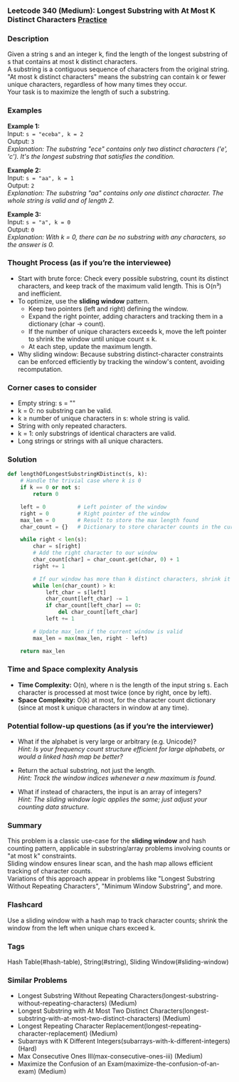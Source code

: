 ### Leetcode 340 (Medium): Longest Substring with At Most K Distinct Characters [Practice](https://leetcode.com/problems/longest-substring-with-at-most-k-distinct-characters)

### Description  
Given a string s and an integer k, find the length of the longest substring of s that contains at most k distinct characters.  
A substring is a contiguous sequence of characters from the original string. "At most k distinct characters" means the substring can contain k or fewer unique characters, regardless of how many times they occur.  
Your task is to maximize the length of such a substring.

### Examples  

**Example 1:**  
Input: `s = "eceba", k = 2`  
Output: `3`  
*Explanation: The substring "ece" contains only two distinct characters ('e', 'c'). It's the longest substring that satisfies the condition.*

**Example 2:**  
Input: `s = "aa", k = 1`  
Output: `2`  
*Explanation: The substring "aa" contains only one distinct character. The whole string is valid and of length 2.*

**Example 3:**  
Input: `s = "a", k = 0`  
Output: `0`  
*Explanation: With k = 0, there can be no substring with any characters, so the answer is 0.*

### Thought Process (as if you’re the interviewee)  
- Start with brute force: Check every possible substring, count its distinct characters, and keep track of the maximum valid length. This is O(n³) and inefficient.
- To optimize, use the **sliding window** pattern.  
  - Keep two pointers (left and right) defining the window.
  - Expand the right pointer, adding characters and tracking them in a dictionary (char → count).
  - If the number of unique characters exceeds k, move the left pointer to shrink the window until unique count ≤ k.
  - At each step, update the maximum length.
- Why sliding window: Because substring distinct-character constraints can be enforced efficiently by tracking the window's content, avoiding recomputation.

### Corner cases to consider  
- Empty string: s = ""
- k = 0: no substring can be valid.
- k ≥ number of unique characters in s: whole string is valid.
- String with only repeated characters.
- k = 1: only substrings of identical characters are valid.
- Long strings or strings with all unique characters.

### Solution

```python
def lengthOfLongestSubstringKDistinct(s, k):
    # Handle the trivial case where k is 0
    if k == 0 or not s:
        return 0

    left = 0          # Left pointer of the window
    right = 0         # Right pointer of the window
    max_len = 0       # Result to store the max length found
    char_count = {}   # Dictionary to store character counts in the current window

    while right < len(s):
        char = s[right]
        # Add the right character to our window
        char_count[char] = char_count.get(char, 0) + 1
        right += 1

        # If our window has more than k distinct characters, shrink it from the left
        while len(char_count) > k:
            left_char = s[left]
            char_count[left_char] -= 1
            if char_count[left_char] == 0:
                del char_count[left_char]
            left += 1

        # Update max_len if the current window is valid
        max_len = max(max_len, right - left)

    return max_len
```

### Time and Space complexity Analysis  

- **Time Complexity:** O(n), where n is the length of the input string s. Each character is processed at most twice (once by right, once by left).
- **Space Complexity:** O(k) at most, for the character count dictionary (since at most k unique characters in window at any time).

### Potential follow-up questions (as if you’re the interviewer)  

- What if the alphabet is very large or arbitrary (e.g. Unicode)?  
  *Hint: Is your frequency count structure efficient for large alphabets, or would a linked hash map be better?*

- Return the actual substring, not just the length.  
  *Hint: Track the window indices whenever a new maximum is found.*

- What if instead of characters, the input is an array of integers?  
  *Hint: The sliding window logic applies the same; just adjust your counting data structure.*

### Summary
This problem is a classic use-case for the **sliding window** and hash counting pattern, applicable in substring/array problems involving counts or "at most k" constraints.  
Sliding window ensures linear scan, and the hash map allows efficient tracking of character counts.  
Variations of this approach appear in problems like "Longest Substring Without Repeating Characters", "Minimum Window Substring", and more.


### Flashcard
Use a sliding window with a hash map to track character counts; shrink the window from the left when unique chars exceed k.

### Tags
Hash Table(#hash-table), String(#string), Sliding Window(#sliding-window)

### Similar Problems
- Longest Substring Without Repeating Characters(longest-substring-without-repeating-characters) (Medium)
- Longest Substring with At Most Two Distinct Characters(longest-substring-with-at-most-two-distinct-characters) (Medium)
- Longest Repeating Character Replacement(longest-repeating-character-replacement) (Medium)
- Subarrays with K Different Integers(subarrays-with-k-different-integers) (Hard)
- Max Consecutive Ones III(max-consecutive-ones-iii) (Medium)
- Maximize the Confusion of an Exam(maximize-the-confusion-of-an-exam) (Medium)